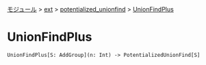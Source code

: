 [モジュール](../../index.md) > [ext](../index.md) > [potentialized_unionfind](./index.md) > [UnionFindPlus]()

# UnionFindPlus

```
UnionFindPlus[S: AddGroup](n: Int) -> PotentializedUnionFind[S]
```
